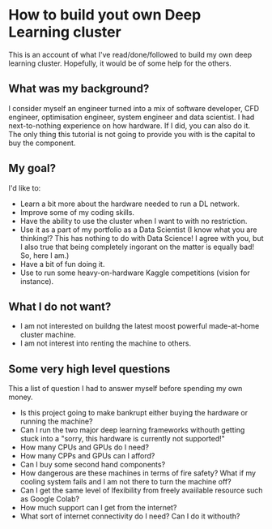 # How to build yout own Deep Learning cluster
This is an account of what I've read/done/followed to build my own deep learning cluster. Hopefully, it would be of some help for the others.

## What was my background?
I consider myself an engineer turned into a mix of software developer, CFD engineer, optimisation engineer, system engineer and data scientist. I had next-to-nothing experience on how hardware. If I did, you can also do it. The  only thing this tutorial is not going to provide you with is the capital to buy the component.

## My  goal?
I'd like to:
- Learn a bit more about the hardware needed to run a DL network.
- Improve some of my coding skills.
- Have the ability to use the cluster when I want to with no restriction.
- Use it as a part of my portfolio as a Data Scientist (I know what you  are thinking!? This has nothing to do with Data Science! I agree with you, but I also true that being completely ingorant on the matter is equally bad! So, here I am.)
- Have a bit of fun doing it.
- Use to run some heavy-on-hardware Kaggle competitions (vision for instance).

## What I do not want?
- I am not interested on buildng the latest moost powerful made-at-home cluster machine.
- I  am not interest into renting the machine to others.

## Some very high level questions
This a list of question I had to answer myself before  spending my own money.
-  Is this project going to make bankrupt either buying the hardware or running the machine?
-  Can I run the two major deep learning frameworks withouth getting stuck into a "sorry, this hardware is currently not supported!"
-  How many CPUs and GPUs do I need?
-  How many CPPs and GPUs can I afford?
-  Can I buy some second hand components?
-  How dangerous are these machines in terms of fire safety? What if my cooling system fails and I am not there to turn the machine off?
-  Can I get the same level of lfexibility from freely avaiilable resource such as Google Colab?
-  How much support can I get from the internet?
-  What sort of internet connectivity do I need? Can I do it withouth?
